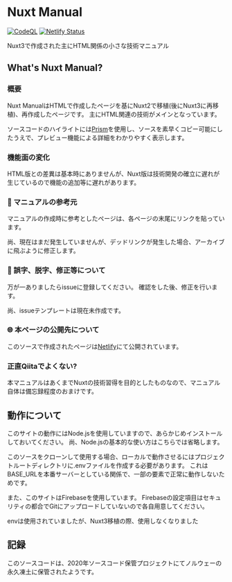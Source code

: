 # Nuxt Manual
[![CodeQL](https://github.com/Yukari-World/nuxt-manual/actions/workflows/codeql.yml/badge.svg)](https://github.com/Yukari-World/nuxt-manual/actions/workflows/codeql.yml)
[![Netlify Status](https://api.netlify.com/api/v1/badges/edb34a32-c688-4a49-b48e-eb3a85f5e98b/deploy-status)](https://app.netlify.com/sites/nuxt-technical-manual/deploys)

Nuxt3で作成された主にHTML関係の小さな技術マニュアル

## What's Nuxt Manual?
### 概要
Nuxt ManualはHTMLで作成したページを基にNuxt2で移植(後にNuxt3に再移植)、再作成したページです。
主にHTML関連の技術がメインとなっています。

ソースコードのハイライトには[Prism](https://prismjs.com/)を使用し、ソースを素早くコピー可能にしたうえで、プレビュー機能による詳細をわかりやすく表示します。

### 機能面の変化
HTML版との差異は基本時にありませんが、Nuxt版は技術開発の確立に遅れが生じているので機能の追加等に遅れがあります。

### :pencil: マニュアルの参考元
マニュアルの作成時に参考としたページは、各ページの末尾にリンクを貼っています。

尚、現在はまだ発生していませんが、デッドリンクが発生した場合、アーカイブに飛ぶように修正します。

### :bug: 誤字、脱字、修正等について
万が一ありましたらissueに登録してください。
確認をした後、修正を行います。

尚、issueテンプレートは現在未作成です。

### :globe_with_meridians: 本ページの公開先について
このソースで作成されたページは[Netlify](https://www.netlify.com/)にて公開されています。

### 正直Qiitaでよくない?
本マニュアルはあくまでNuxtの技術習得を目的としたものなので、マニュアル自体は備忘録程度のおまけです。

## 動作について
このサイトの動作にはNode.jsを使用していますので、あらかじめインストールしておいてください。
尚、Node.jsの基本的な使い方はこちらでは省略します。

このソースをクローンして使用する場合、ローカルで動作させるにはプロジェクトルートディレクトリに.envファイルを作成する必要があります。
これはBASE_URLを本番サーバーとしている関係で、一部の要素で正常に動作しないためです。

また、このサイトはFirebaseを使用しています。
Firebaseの設定項目はセキュリティの都合でGitにアップロードしていないので各自用意してください。

envは使用されていましたが、Nuxt3移植の際、使用しなくなりました

## 記録
このソースコードは、2020年ソースコード保管プロジェクトにてノルウェーの永久凍土に保管されたようです。
